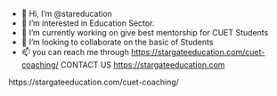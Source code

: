 - 👋 Hi, I’m @stareducation
- 👀 I’m interested in Education Sector.
- 🌱 I’m currently working on give best mentorship for CUET Students
- 💞️ I’m looking to collaborate on the basic of Students 
- 📫 you can reach me through https://stargateeducation.com/cuet-coaching/
  CONTACT US https://stargateeducation.com
<!---
stareducation/stareducation is a one of the best CUET Coaching in laxmi nagar delhi
You can click the Preview link to take a look at your changes.
--->https://stargateeducation.com/cuet-coaching/
